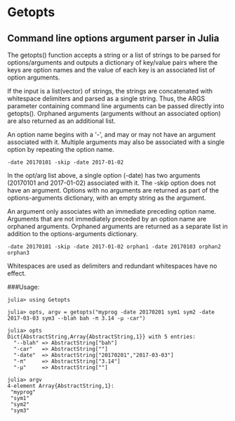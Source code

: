 # Getopts
## Command line options argument parser in Julia

The getopts() function accepts a string or a list of strings to be parsed for options/arguments and outputs a dictionary
of key/value pairs where the keys are option names and the value of each key is an associated list of option arguments.

If the input is a list(vector) of strings, the strings are concatenated with whitespace delimiters and parsed as a single string. 
Thus, the ARGS parameter containing command line arguments can be passed directly into getopts(). Orphaned arguments 
(arguments without an associated option) are also returned as an additional list.

An option name begins with a '-', and may or may not have an argument associated with it. Multiple arguments may
also be associated with a single option by repeating the option name.
```
-date 20170101 -skip -date 2017-01-02
```
In the opt/arg list above, a single option (-date) has two arguments (20170101 and 2017-01-02) associated with it.
The -skip option does not have an argument. Options with no arguments are returned as part of the options-arguments 
dictionary, with an empty string as the argument.

An argument only associates with an immediate preceding option name. Arguments that are not immediately preceded
by an option name are orphaned arguments. Orphaned arguments are returned as a separate list in addition to the 
options-arguments dictionary. 
```
-date 20170101 -skip -date 2017-01-02 orphan1 -date 20170103 orphan2 orphan3
```
Whitespaces are used as delimiters and redundant whitespaces have no effect.

###Usage:

```
julia> using Getopts

julia> opts, argv = getopts("myprog -date 20170201 sym1 sym2 -date 2017-03-03 sym3 --blah bah -π 3.14 -μ -car")

julia> opts
Dict{AbstractString,Array{AbstractString,1}} with 5 entries:
  "--blah" => AbstractString["bah"]
  "-car"   => AbstractString[""]
  "-date"  => AbstractString["20170201","2017-03-03"]
  "-π"     => AbstractString["3.14"]
  "-μ"     => AbstractString[""]

julia> argv
4-element Array{AbstractString,1}:
 "myprog"
 "sym1"
 "sym2"
 "sym3"
 ```
